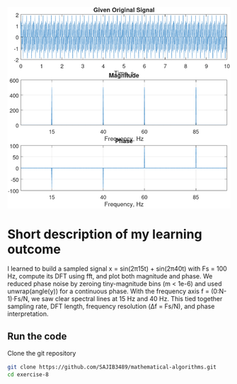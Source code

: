 ![image](/exercise-8/Figure_1_Exercise_8.png)

# Short description of my learning outcome

I learned to build a sampled signal x = sin(2π15t) + sin(2π40t) with Fs = 100 Hz, compute its DFT using fft, and plot both magnitude and phase. We reduced phase noise by zeroing tiny-magnitude bins (m < 1e-6) and used unwrap(angle(y)) for a continuous phase. With the frequency axis f = (0:N-1)·Fs/N, we saw clear spectral lines at 15 Hz and 40 Hz. This tied together sampling rate, DFT length, frequency resolution (Δf = Fs/N), and phase interpretation.



## Run the code

Clone the git repository

```bash
git clone https://github.com/SAJIB3489/mathematical-algorithms.git
cd exercise-8
```